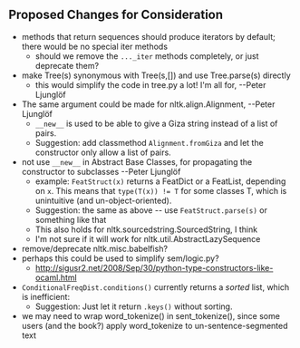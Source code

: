 ## Proposed Changes for Consideration

* methods that return sequences should produce iterators by default; there would be no special iter methods
  * should we remove the `..._iter` methods completely, or just deprecate them?
* make Tree(s) synonymous with Tree(s,[]) and use Tree.parse(s) directly
  * this would simplify the code in tree.py a lot! I'm all for, --Peter Ljunglöf
* The same argument could be made for nltk.align.Alignment, --Peter Ljunglöf
  * `__new__` is used to be able to give a Giza string instead of a list of pairs. 
  * Suggestion: add classmethod `Alignment.fromGiza` and let the constructor only
    allow a list of pairs.
* not use `__new__` in Abstract Base Classes, for propagating the constructor to subclasses --Peter Ljunglöf
  * example: `FeatStruct(x)` returns a FeatDict or a FeatList, depending on `x`. 
    This means that `type(T(x)) != T` for some classes T, which is unintuitive (and un-object-oriented).
  * Suggestion: the same as above -- use `FeatStruct.parse(s)` or something like that
  * This also holds for nltk.sourcedstring.SourcedString, I think
  * I'm not sure if it will work for nltk.util.AbstractLazySequence
* remove/deprecate nltk.misc.babelfish?
* perhaps this could be used to simplify sem/logic.py?
  * http://sigusr2.net/2008/Sep/30/python-type-constructors-like-ocaml.html
* `ConditionalFreqDist.conditions()` currently returns a *sorted* list, which is inefficient:
  * Suggestion: Just let it return `.keys()` without sorting.
* we may need to wrap word_tokenize() in sent_tokenize(), since some users (and the book?) apply word_tokenize to un-sentence-segmented text
